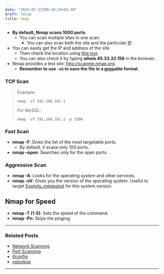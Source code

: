 ```yaml
---
date: "2024-07-22T09:10:24+02:00"
draft: false
title: nmap
---
```


-   **By default, Nmap scans 1000 ports**.
    -   You can scan multiple sites in one scan.
        -   You can also scan both the site and the particular
            [IP](/Network/Ref_OSI/IP).
-   You can easily get the IP and address of the site.
    -   Then check the location using [this
        tool](https://www.nirsoft.net/).
    -   You can also check it by typing **whois 45.33.32.156** in the
        browser.
-   Nmap provides a test site: <http://scanme.nmap.org>.
    -   **Remember to use `-oG` to save the file in a
        [grep](/Linux/commands/grep)able format**.

### TCP Scan

> Example:
>
> ``` shell
> nmap -sT 192.168.181.1
> ```
>
> For MySQL:
>
> ``` shell
> nmap -sT 192.168.181.1 -p 3306
> ```

### Fast Scan

-   **nmap -F**: Gives the list of the most targetable ports.
    -   By default, it scans only 100 ports.
-   **nmap –open**: Searches only for the open ports.

### Aggressive Scan

-   **nmap -A**: Looks for the operating system and other services.
-   **nmap -sV**: Gives you the version of the operating system. Useful
    to target
    [Exploits_metasploit](/Metasploit_Framework/Exploits_metasloit)
    for this system version.

## Nmap for Speed

-   **nmap -T (1-5)**: Sets the speed of the command.
-   **nmap -Pn**: Skips the pinging.

------------------------------------------------------------------------

### Related Posts

-   [Network Scanning](/for_later/Netwrok_Scanning)
-   [Port Scanning](/for_later/Port_Scanning)
-   [ifconfig](/Penetration/ifconfig)
-   [nslookup](/Linux/nslookup)

------------------------------------------------------------------------

